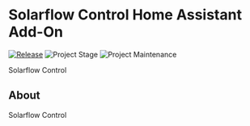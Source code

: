 # Solarflow Control Home Assistant Add-On

[![Release][release-shield]][release] ![Project Stage][project-stage-shield] ![Project Maintenance][maintenance-shield]

Solarflow Control

## About

Solarflow Control

[forum-shield]: https://img.shields.io/badge/community-forum-brightgreen.svg
[maintenance-shield]: https://img.shields.io/maintenance/yes/2024.svg
[project-stage-shield]: https://img.shields.io/badge/project%20stage-production%20ready-brightgreen.svg
[release-shield]: https://img.shields.io/badge/version-2b3c5ec-blue.svg
[release]: https://github.com/dfigus/addon-solarflow-control/tree/2b3c5ec